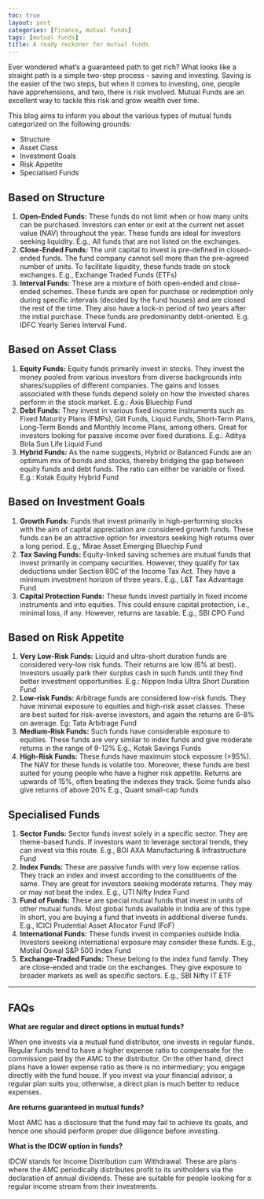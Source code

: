 ```yaml
---
toc: true
layout: post
categories: [finance, mutual funds]
tags: [mutual funds]
title: A ready reckoner for mutual funds
---
```


Ever wondered what’s a guaranteed path to get rich? What looks like a straight path is a simple two-step process - saving and investing. Saving is the easier of the two steps, but when it comes to investing, one, people have apprehensions, and two, there is risk involved. Mutual Funds are an excellent way to tackle this risk and grow wealth over time.

This blog aims to inform you about the various types of mutual funds categorized on the following grounds:

- Structure
- Asset Class
- Investment Goals
- Risk Appetite
- Specialised Funds

## Based on Structure

1. **Open-Ended Funds:** These funds do not limit when or how many units can be purchased. Investors can enter or exit at the current net asset value (NAV) throughout the year. These funds are ideal for investors seeking liquidity. E.g., All funds that are not listed on the exchanges.
2. **Close-Ended Funds:** The unit capital to invest is pre-defined in closed-ended funds. The fund company cannot sell more than the pre-agreed number of units. To facilitate liquidity, these funds trade on stock exchanges. E.g., Exchange Traded Funds (ETFs)
3. **Interval Funds:** These are a mixture of both open-ended and close-ended schemes. These funds are open for purchase or redemption only during specific intervals (decided by the fund houses) and are closed the rest of the time. They also have a lock-in period of two years after the initial purchase. These funds are predominantly debt-oriented. E.g. IDFC Yearly Series Interval Fund.

## Based on Asset Class

1. **Equity Funds:** Equity funds primarily invest in stocks. They invest the money pooled from various investors from diverse backgrounds into shares/supplies of different companies. The gains and losses associated with these funds depend solely on how the invested shares perform in the stock market. E.g.:  Axis Bluechip Fund
2. **Debt Funds:** They invest in various fixed income instruments such as Fixed Maturity Plans (FMPs), Gilt Funds, Liquid Funds, Short-Term Plans, Long-Term Bonds and Monthly Income Plans, among others. Great for investors looking for passive income over fixed durations. E.g.: Aditya Birla Sun Life Liquid Fund
3. **Hybrid Funds:** As the name suggests, Hybrid or Balanced Funds are an optimum mix of bonds and stocks, thereby bridging the gap between equity funds and debt funds. The ratio can either be variable or fixed. E.g.: Kotak Equity Hybrid Fund

## Based on Investment Goals

1. **Growth Funds:** Funds that invest primarily in high-performing stocks with the aim of capital appreciation are considered growth funds. These funds can be an attractive option for investors seeking high returns over a long period. E.g., Mirae Asset Emerging Bluechip Fund
2. **Tax Saving Funds:** Equity-linked saving schemes are mutual funds that invest primarily in company securities. However, they qualify for tax deductions under Section 80C of the Income Tax Act. They have a minimum investment horizon of three years. E.g., L&T Tax Advantage Fund
3. **Capital Protection Funds:** These funds invest partially in fixed income instruments and into equities. This could ensure capital protection, i.e., minimal loss, if any. However, returns are taxable. E.g., SBI CPO Fund

## Based on Risk Appetite

1. **Very Low-Risk Funds:** Liquid and ultra-short duration funds are considered very-low risk funds. Their returns are low (6% at best). Investors usually park their surplus cash in such funds until they find better investment opportunities.
E.g.: Nippon India Ultra Short Duration Fund
2. **Low-risk Funds:** Arbitrage funds are considered low-risk funds. They have minimal exposure to equities and high-risk asset classes. These are best suited for risk-averse investors, and again the returns are 6-8% on average. Eg:  Tata Arbitrage Fund
3. **Medium-Risk Funds:** Such funds have considerable exposure to equities. These funds are very similar to index funds and give moderate returns in the range of 9-12% E.g., Kotak Savings Funds
4. **High-Risk Funds:** These funds have maximum stock exposure (>95%). The NAV for these funds is volatile too. Moreover, these funds are best suited for young people who have a higher risk appetite. Returns are upwards of 15%, often beating the indexes they track. Some funds also give returns of above 20% E.g., Quant small-cap funds

## Specialised Funds

1. **Sector Funds:** Sector funds invest solely in a specific sector. They are theme-based funds. If investors want to leverage sectoral trends, they can invest via this route. E.g., BOI AXA Manufacturing & Infrastructure Fund
2. **Index Funds:** These are passive funds with very low expense ratios. They track an index and invest according to the constituents of the same. They are great for investors seeking moderate returns. They may or may not beat the index. E.g., UTI Nifty Index Fund
3. **Fund of Funds:** These are special mutual funds that invest in units of other mutual funds. Most global funds available in India are of this type. In short, you are buying a fund that invests in additional diverse funds. E.g., ICICI Prudential Asset Allocator Fund (FoF)
4. **International Funds:** These funds invest in companies outside India. Investors seeking international exposure may consider these funds. E.g., Motilal Oswal S&P 500 Index Fund
5. **Exchange-Traded Funds:** These belong to the index fund family. They are close-ended and trade on the exchanges. They give exposure to broader markets as well as specific sectors. E.g., SBI Nifty IT ETF

---


## FAQs

__What are regular and direct options in mutual funds?__

When one invests via a mutual fund distributor, one invests in regular funds. Regular funds tend to have a higher expense ratio to compensate for the commission paid by the AMC to the distributor. On the other hand, direct plans have a lower expense ratio as there is no intermediary; you engage directly with the fund house. If you invest via your financial advisor, a regular plan suits you; otherwise, a direct plan is much better to reduce expenses.

__Are returns guaranteed in mutual funds?__

Most AMC has a disclosure that the fund may fail to achieve its goals, and hence one should perform proper due diligence before investing.

__What is the IDCW option in funds?__

IDCW stands for Income Distribution cum Withdrawal. These are plans where the AMC periodically distributes profit to its unitholders via the declaration of annual dividends. These are suitable for people looking for a regular income stream from their investments.